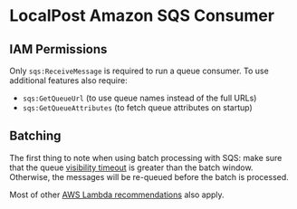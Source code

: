 # LocalPost Amazon SQS Consumer

## IAM Permissions

Only `sqs:ReceiveMessage` is required to run a queue consumer. To use additional features also require:
- `sqs:GetQueueUrl` (to use queue names instead of the full URLs)
- `sqs:GetQueueAttributes` (to fetch queue attributes on startup)

## Batching

The first thing to note when using batch processing with SQS: make sure that the queue
[visibility timeout](https://docs.aws.amazon.com/AWSSimpleQueueService/latest/SQSDeveloperGuide/sqs-visibility-timeout.html)
is greater than the batch window. Otherwise, the messages will be re-queued before the batch is processed.

Most of other [AWS Lambda recommendations](https://docs.aws.amazon.com/lambda/latest/dg/services-sqs-configure.html)
also apply.
